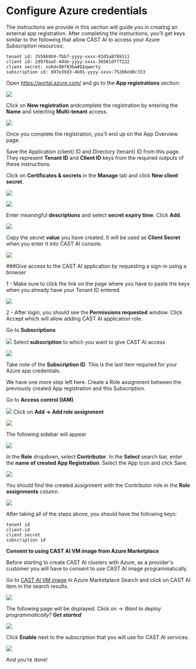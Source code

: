 # Configure Azure credentials
The instructions we provide in this section will guide you in creating an external app registration. After completing the instructions, you’ll get keys similar to the following that allow CAST AI to access your Azure Subscription resources:

    tenant id: 355069b9-fbb7-yyyy-xxxx-83d5a8709111
    client id: 2d970aa5-4dde-yyyy-xxxx-36581dfff222
    client secret: xvKds90f83&&#$$qwerty
    subscription id: 697e39d3-4b01-yyyy-xxxx-75266e90c333

Open https://portal.azure.com/ and go to the **App registrations** section:

![](configuring-azure-credentials/azure1.png)

Click on **New registration** andcomplete the registration by entering the **Name** and selecting **Multi-tenant** access.

![](configuring-azure-credentials/azure2.png)

Once you complete the registration, you’ll end up on the App Overview page.

Save the Application (client) ID and Directory (tenant) ID from this page. They represent **Tenant ID** and **Client ID** keys from the required outputs of these instructions.

Click on **Certificates & secrets** in the **Manage** tab and click **New client secret**.

![](configuring-azure-credentials/azure3.png)

![](configuring-azure-credentials/azure4.png)

Enter meaningful **descriptions** and select **secret expiry time**. Click **Add**.

![](configuring-azure-credentials/azure5.png)

Copy the secret **value** you have created. It will be used as **Client Secret** when you enter it into CAST AI console.

![](configuring-azure-credentials/azure6.png)

###Give access to the CAST AI application by requesting a sign-in using a browser

1 - Make sure to click the link on the page where you have to paste the keys when you already have your Tenant ID entered.

![](configuring-azure-credentials/azure7.png)

2 - After login, you should see the **Permissions requested** window. Click Accept which will allow adding CAST AI application role.

Go to **Subscriptions**

![](configuring-azure-credentials/azure8.png)
Select **subscription** to which you want to give CAST AI access

![](configuring-azure-credentials/azure9.png)

Take note of the **Subscription ID**. This is the last item required for your Azure app credentials.

We have one more step left here. Create a Role assignment between the previously created App registration and this Subscription.

Go to **Access control (IAM)**.

![](configuring-azure-credentials/azure10.png)
Click on **Add → Add role assignment**

![](configuring-azure-credentials/azure11.png)

The following sidebar will appear

![](configuring-azure-credentials/azure12.png)

In the **Role** dropdown, select **Contributor**. In the **Select** search bar, enter the **name of created App Registration**. Select the App Icon and click Save.

![](configuring-azure-credentials/azure13.png)

You should find the created assignment with the Contributor role in the **Role assignments** column.

![](configuring-azure-credentials/azure14.png)

After taking all of the steps above, you should have the following keys:

    tenant id
    client-id
    client secret
    subscription id

**Consent to using CAST AI VM image from Azure Marketplace**

Before starting to create CAST AI clusters with Azure, as a provider's customer you will have to consent to use CAST AI image programmatically.

Go to [CAST AI VM image](https://portal.azure.com/#blade/Microsoft_Azure_Marketplace/MarketplaceOffersBlade/selectedMenuItemId/home/searchQuery/cast%20ubuntu%20kubernetes) in Azure Marketplace Search and click on CAST AI item in the search results.

![](configuring-azure-credentials/azure15.png)

The following page will be displayed. Click on -> _Want to deploy programmatically? **Get started**_

![](configuring-azure-credentials/azure16.png)

Click **Enable** next to the subscription that you will use for CAST AI services.

![](configuring-azure-credentials/azure17.png)

And you’re done!
